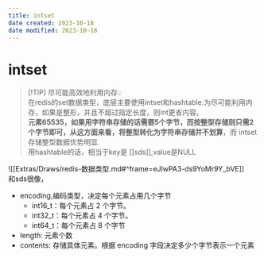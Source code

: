 ```yaml
---
title: intset
date created: 2023-10-18
date modified: 2023-10-18
---
```


# intset

> [!TIP] 尽可能高效地利用内存💡  
>  在redis的set数据类型，底层主要使用intset和hashtable.为尽可能利用内存，如果是整形，并且不超过指定长度，则int更省内容。  
>  **元素65535，如果用字符串存储的话需要5个字节，而按整型存储则只需2个字节即可，从这方面来看，将整型转化为字符串存储并不划算**，而 intset 存储整型数据优势明显.  
>  用hashtable的话，相当于key是 [[sds]],value是NULL

![[Extras/Draws/redis-数据类型.md#^frame=eJlwPA3-ds9YoMr9Y_bVE]]  
和sds很像，

+ encoding,编码类型，决定每个元素占用几个字节
	+ int16_t：每个元素占 2 个字节。
	+ int32_t：每个元素占 4 个字节。
	+ int64_t：每个元素占 8 个字节
+ length: 元素个数
+ contents: 存储具体元素。根据 encoding 字段决定多少个字节表示一个元素
